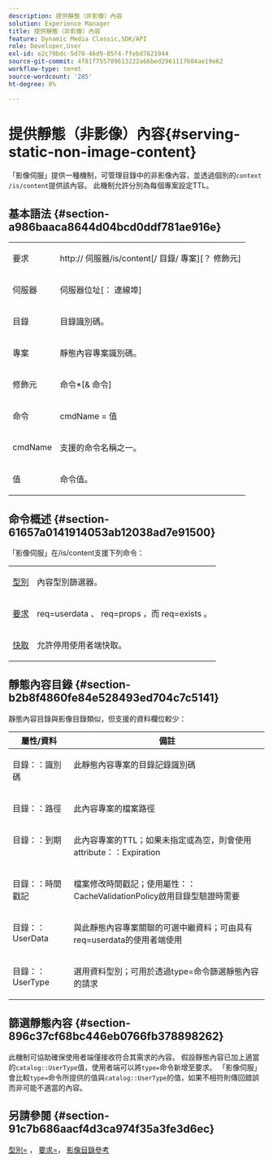 ```yaml
---
description: 提供靜態（非影像）內容
solution: Experience Manager
title: 提供靜態（非影像）內容
feature: Dynamic Media Classic,SDK/API
role: Developer,User
exl-id: e2c79bdc-5d70-46d9-85f4-ffebd7621944
source-git-commit: 4f81f755789613222a66bed2961117604ae19e62
workflow-type: tm+mt
source-wordcount: '285'
ht-degree: 0%

---
```


# 提供靜態（非影像）內容{#serving-static-non-image-content}

「影像伺服」提供一種機制，可管理目錄中的非影像內容，並透過個別的`context /is/content`提供該內容。 此機制允許分別為每個專案設定TTL。

## 基本語法 {#section-a986baaca8644d04bcd0ddf781ae916e}

<table id="simpletable_4A6249F0C40747339524323EB0831CE4"> 
 <tr class="strow"> 
  <td class="stentry"> <p> <span class="codeph"> <span class="varname">要求</span> </span> </p> </td> 
  <td class="stentry"> <p> <span class="codeph"> http:// <span class="varname">伺服器</span>/is/content[/ <span class="varname">目錄</span>/ <span class="varname">專案</span>][？ <span class="varname">修飾元</span>] </span> </p> </td> 
 </tr> 
 <tr class="strow"> 
  <td class="stentry"> <p> <span class="codeph"> <span class="varname">伺服器</span> </span> </p> </td> 
  <td class="stentry"> <p> <span class="codeph"> <span class="varname">伺服器位址</span>[： <span class="varname">連線埠</span>] </span> </p> </td> 
 </tr> 
 <tr class="strow"> 
  <td class="stentry"> <p> <span class="codeph"> <span class="varname">目錄</span> </span> </p> </td> 
  <td class="stentry"> <p>目錄識別碼。 </p> </td> 
 </tr> 
 <tr class="strow"> 
  <td class="stentry"> <p> <span class="codeph"> <span class="varname">專案</span> </span> </p> </td> 
  <td class="stentry"> <p>靜態內容專案識別碼。 </p> </td> 
 </tr> 
 <tr class="strow"> 
  <td class="stentry"> <p> <span class="codeph"> <span class="varname">修飾元</span> </span> </p> </td> 
  <td class="stentry"> <p> <span class="codeph"> <span class="varname">命令</span>*[&amp; <span class="varname">命令</span>] </span> </p> </td> 
 </tr> 
 <tr class="strow"> 
  <td class="stentry"> <p> <span class="codeph"> <span class="varname">命令</span> </span> </p> </td> 
  <td class="stentry"> <p> <span class="codeph"> <span class="varname"> cmdName </span>= <span class="varname">值</span> </span> </p> </td> 
 </tr> 
 <tr class="strow"> 
  <td class="stentry"> <p> <span class="codeph"> <span class="varname"> cmdName </span> </span> </p> </td> 
  <td class="stentry"> <p>支援的命令名稱之一。 </p> </td> 
 </tr> 
 <tr class="strow"> 
  <td class="stentry"> <p> <span class="codeph"> <span class="varname">值</span> </span> </p> </td> 
  <td class="stentry"> <p>命令值。 </p> </td> 
 </tr> 
</table>

## 命令概述 {#section-61657a0141914053ab12038ad7e91500}

「影像伺服」在/is/content支援下列命令：

<table id="simpletable_1D96BA1AB5394B3C9B91D46617AFC0FA"> 
 <tr class="strow"> 
  <td class="stentry"> <a href="../../../../../is-api/http-ref/image-serving-api-ref/c-http-protocol-reference/c-command-reference/r-type.md#reference-89094fd1c50c444eb082cd266769cccb" type="reference" format="dita" scope="local">型別</a> </td> 
  <td class="stentry"> <p>內容型別篩選器。 </p> </td> 
 </tr> 
 <tr class="strow"> 
  <td class="stentry"> <a href="../../../../../is-api/http-ref/image-serving-api-ref/c-http-protocol-reference/c-command-reference/r-req/r-req.md#reference-907cdb4a97034db7ad94695f25552e76" type="reference" format="dita" scope="local">要求</a> </td> 
  <td class="stentry"> <p> <span class="codeph"> req=userdata </span>、<span class="codeph"> req=props </span>，而<span class="codeph"> req=exists </span>。 </p> </td> 
 </tr> 
 <tr class="strow"> 
  <td class="stentry"> <a href="../../../../../is-api/http-ref/image-serving-api-ref/c-http-protocol-reference/c-command-reference/r-is-http-cache.md#reference-168189bee4ce4d1189d427891f22be2e" type="reference" format="dita" scope="local">快取</a> </td> 
  <td class="stentry"> <p>允許停用使用者端快取。 </p> </td> 
 </tr> 
</table>

## 靜態內容目錄 {#section-b2b8f4860fe84e528493ed704c7c5141}

靜態內容目錄與影像目錄類似，但支援的資料欄位較少：

<table id="table_3B111EC3AA1044FB9B659FD54BADDC39"> 
 <thead> 
  <tr> 
   <th class="entry"> <b>屬性/資料</b> </th> 
   <th class="entry"> <b>備註</b> </th> 
  </tr> 
 </thead>
 <tbody> 
  <tr valign="top"> 
   <td> <p> <span class="codeph">目錄：：識別碼</span> </p> </td> 
   <td> <p> 此靜態內容專案的目錄記錄識別碼 </p> </td> 
  </tr> 
  <tr valign="top"> 
   <td> <p> <span class="codeph">目錄：：路徑</span> </p> </td> 
   <td> <p> 此內容專案的檔案路徑 </p> </td> 
  </tr> 
  <tr valign="top"> 
   <td> <p> <span class="codeph">目錄：：到期</span> </p> </td> 
   <td> <p> 此內容專案的TTL；如果未指定或為空，則會使用attribute：：Expiration </p> </td> 
  </tr> 
  <tr valign="top"> 
   <td> <p> <span class="codeph">目錄：：時間戳記</span> </p> </td> 
   <td> <p> 檔案修改時間戳記；使用屬性：：CacheValidationPolicy啟用目錄型驗證時需要 </p> </td> 
  </tr> 
  <tr valign="top"> 
   <td> <p> <span class="codeph">目錄：：UserData </span> </p> </td> 
   <td> <p> 與此靜態內容專案關聯的可選中繼資料；可由具有req=userdata的使用者端使用 </p> </td> 
  </tr> 
  <tr valign="top"> 
   <td> <p> <span class="codeph">目錄：：UserType </span> </p> </td> 
   <td> <p> 選用資料型別；可用於透過type=命令篩選靜態內容的請求 </p> </td> 
  </tr> 
 </tbody> 
</table>

## 篩選靜態內容 {#section-896c37cf68bc446eb0766fb378898262}

此機制可協助確保使用者端僅接收符合其需求的內容。 假設靜態內容已加上適當的`catalog::UserType`值，使用者端可以將`type=`命令新增至要求。 「影像伺服」會比較`type=`命令所提供的值與`catalog::UserType`的值，如果不相符則傳回錯誤而非可能不適當的內容。

## 另請參閱 {#section-91c7b686aacf4d3ca974f35a3fe3d6ec}

[型別=](../../../../../is-api/http-ref/image-serving-api-ref/c-http-protocol-reference/c-command-reference/r-type.md#reference-89094fd1c50c444eb082cd266769cccb) ， [要求=](../../../../../is-api/http-ref/image-serving-api-ref/c-http-protocol-reference/c-command-reference/r-req/r-req.md#reference-907cdb4a97034db7ad94695f25552e76)， [影像目錄參考](../../../../../is-api/image-catalog/image-serving-api-ref/c-image-catalog-reference/c-overview/c-overview.md#concept-9ce2b6a133de45f783e95cabc5810ac3)
